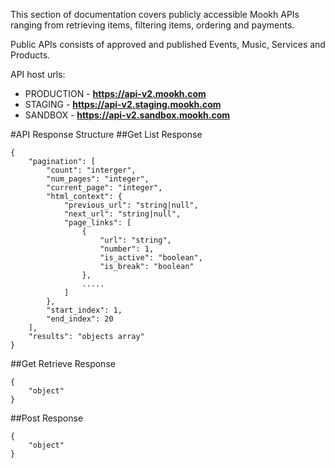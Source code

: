 This section of documentation covers publicly accessible Mookh APIs ranging from retrieving items, filtering items, ordering and payments.

Public APIs consists of approved and published Events, Music, Services and Products.

API host urls:

- PRODUCTION - **https://api-v2.mookh.com** 
- STAGING - **https://api-v2.staging.mookh.com** 
- SANDBOX - **https://api-v2.sandbox.mookh.com**

#API Response Structure
##Get List Response
```
{
    "pagination": [
        "count": "interger",
        "num_pages": "integer",
        "current_page": "integer",
        "html_context": {
            "previous_url": "string|null",
            "next_url": "string|null",
            "page_links": [
                {
                    "url": "string",
                    "number": 1,
                    "is_active": "boolean",
                    "is_break": "boolean"
                },
                .....
            ]
        },
        "start_index": 1,
        "end_index": 20
    ],
    "results": "objects array"
}
```
##Get Retrieve Response
```
{
    "object"
}
```
##Post Response
```
{
    "object"
}
```

